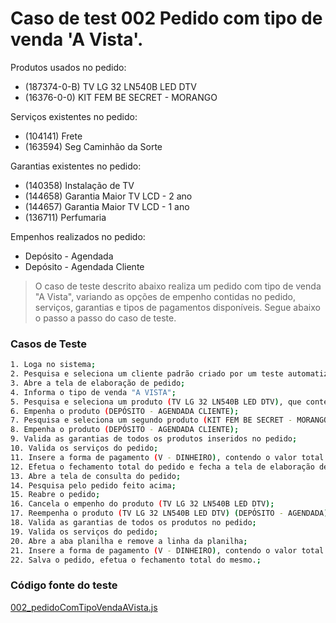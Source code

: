 # Caso de test 002 Pedido com tipo de venda 'A Vista'.
Produtos usados no pedido:

  - (187374-0-B) TV LG 32 LN540B LED DTV
  - (16376-0-0) KIT FEM BE SECRET - MORANGO

Serviços existentes no pedido:

  - (104141) Frete
  - (163594) Seg Caminhão da Sorte

Garantias existentes no pedido:

  - (140358) Instalação de TV
  - (144658) Garantia Maior TV LCD - 2 ano
  - (144657) Garantia Maior TV LCD - 1 ano
  - (136711) Perfumaria

Empenhos realizados no pedido:

  - Depósito - Agendada
  - Depósito - Agendada Cliente

> O caso de teste descrito abaixo realiza um pedido com tipo de venda "A Vista", variando as opções de empenho contidas no pedido, serviços, garantias e tipos de pagamentos disponíveis. Segue abaixo o passo a passo do caso de teste.

### Casos de Teste
```sh
1. Loga no sistema;
2. Pesquisa e seleciona um cliente padrão criado por um teste automatizado;
3. Abre a tela de elaboração de pedido;
4. Informa o tipo de venda "A VISTA";
5. Pesquisa e seleciona um produto (TV LG 32 LN540B LED DTV), que contém as seguintes garantias (INSTALAÇÃO DE TV, GARANTIA MAIOR);
6. Empenha o produto (DEPÓSITO - AGENDADA CLIENTE);
7. Pesquisa e seleciona um segundo produto (KIT FEM BE SECRET - MORANGO), que contém as seguintes garantias (PERFUMARIA);
8. Empenha o produto (DEPÓSITO - AGENDADA CLIENTE);
9. Valida as garantias de todos os produtos inseridos no pedido;
10. Valida os serviços do pedido;
11. Insere a forma de pagamento (V - DINHEIRO), contendo o valor total do pedido;
12. Efetua o fechamento total do pedido e fecha a tela de elaboração de pedido;
13. Abre a tela de consulta do pedido;
14. Pesquisa pelo pedido feito acima;
15. Reabre o pedido;
16. Cancela o empenho do produto (TV LG 32 LN540B LED DTV);
17. Reempenha o produto (TV LG 32 LN540B LED DTV) (DEPÓSITO - AGENDADA);
18. Valida as garantias de todos os produtos no pedido;
19. Valida os serviços do pedido;
20. Abre a aba planilha e remove a linha da planilha;
21. Insere a forma de pagamento (V - DINHEIRO), contendo o valor total do pedido;
22. Salva o pedido, efetua o fechamento total do mesmo.;
```
### Código fonte do teste
[002_pedidoComTipoVendaAVista.js](Testes/test/novos_testes/002_pedidoComTipoVendaAVista.js)
